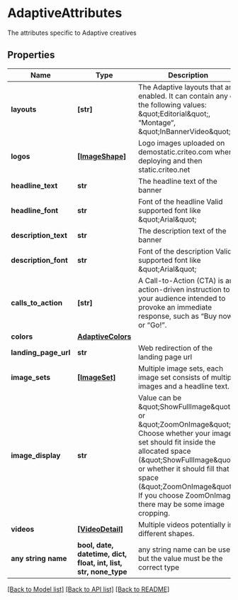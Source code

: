 # AdaptiveAttributes

The attributes specific to Adaptive creatives

## Properties
Name | Type | Description | Notes
------------ | ------------- | ------------- | -------------
**layouts** | **[str]** | The Adaptive layouts that are enabled.  It can contain any of the following values: \&quot;Editorial\&quot;, “Montage“, \&quot;InBannerVideo\&quot;. | 
**logos** | [**[ImageShape]**](ImageShape.md) | Logo images uploaded on demostatic.criteo.com when deploying and then static.criteo.net | 
**headline_text** | **str** | The headline text of the banner | 
**headline_font** | **str** | Font of the headline  Valid supported font like \&quot;Arial\&quot; | 
**description_text** | **str** | The description text of the banner | 
**description_font** | **str** | Font of the description  Valid supported font like \&quot;Arial\&quot; | 
**calls_to_action** | **[str]** | A Call-to-Action (CTA) is an action-driven instruction to your audience intended to provoke an immediate  response, such as “Buy now” or “Go!”. | 
**colors** | [**AdaptiveColors**](AdaptiveColors.md) |  | 
**landing_page_url** | **str** | Web redirection of the landing page url | 
**image_sets** | [**[ImageSet]**](ImageSet.md) | Multiple image sets, each image set consists of multiple images and a headline text. | [optional] 
**image_display** | **str** | Value can be \&quot;ShowFullImage\&quot; or \&quot;ZoomOnImage\&quot;. Choose whether your image set should fit inside the allocated  space (\&quot;ShowFullImage\&quot;) or whether it should fill that space (\&quot;ZoomOnImage\&quot;). If you choose ZoomOnImage, there may be some  image cropping. | [optional] 
**videos** | [**[VideoDetail]**](VideoDetail.md) | Multiple videos potentially in different shapes. | [optional] 
**any string name** | **bool, date, datetime, dict, float, int, list, str, none_type** | any string name can be used but the value must be the correct type | [optional]

[[Back to Model list]](../README.md#documentation-for-models) [[Back to API list]](../README.md#documentation-for-api-endpoints) [[Back to README]](../README.md)


